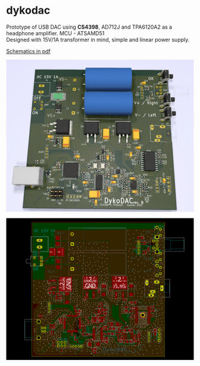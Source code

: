 # dykodac
Prototype of USB DAC using <b>CS4398</b>, AD712J and TPA6120A2 as a headphone amplifier. MCU - ATSAMD51<br>
Designed with 15V/1A transformer in mind, simple and linear power supply.

[Schematics in pdf](./schematics/DykoDAC.pdf)

![](pcb_render.png)

![](pcb_design.png)
